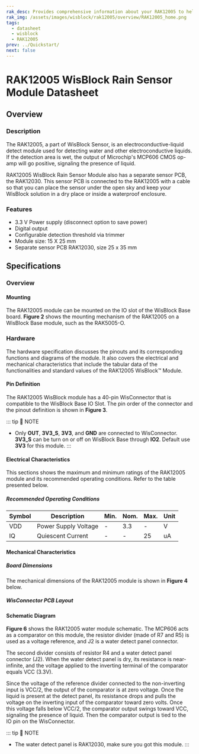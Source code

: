 ```yaml
---
rak_desc: Provides comprehensive information about your RAK12005 to help you use it. This information includes technical specifications, characteristics, and requirements, and it also discusses the device components.
rak_img: /assets/images/wisblock/rak12005/overview/RAK12005_home.png
tags:
  - datasheet
  - wisblock
  - RAK12005
prev: ../Quickstart/
next: false
---
```


# RAK12005 WisBlock Rain Sensor Module Datasheet

## Overview

### Description

The RAK12005, a part of WisBlock Sensor, is an electroconductive-liquid detect module used for detecting water and other electroconductive liquids. If the detection area is wet, the output of Microchip's MCP606 CMOS op-amp will go positive, signaling the presence of liquid.

RAK12005 WisBlock Rain Sensor Module also has a separate sensor PCB, the RAK12030. This sensor PCB is connected to the RAK12005 with a cable so that you can place the sensor under the open sky and keep your WisBlock solution in a dry place or inside a waterproof enclosure.

<rk-img
  src="/assets/images/wisblock/rak12005/datasheet/rak12030_module.png"
  width="20%"
  caption="RAK12030 Module"
/>

### Features

- 3.3&nbsp;V Power supply (disconnect option to save power)
- Digital output
- Configurable detection threshold via trimmer
- Module size: 15 X 25&nbsp;mm
- Separate sensor PCB RAK12030, size 25 x 35&nbsp;mm

## Specifications

### Overview 

#### Mounting

The RAK12005 module can be mounted on the IO slot of the WisBlock Base board. **Figure 2** shows the mounting mechanism of the RAK12005 on a WisBlock Base module, such as the RAK5005-O.

<rk-img
  src="/assets/images/wisblock/rak12005/datasheet/mounting-mechanism.png"
  width="60%"
  caption="RAK12005 mounting mechanism on a WisBlock Base module"
/>

### Hardware

The hardware specification discusses the pinouts and its corresponding functions and diagrams of the module. It also covers the electrical and mechanical characteristics that include the tabular data of the functionalities and standard values of the RAK12005 WisBlock™ Module.

#### Pin Definition

The RAK12005 WisBlock module has a 40-pin WisConnector that is compatible to the WisBlock Base IO Slot. The pin order of the connector and the pinout definition is shown in **Figure 3**. 

<rk-img
  src="/assets/images/wisblock/rak12005/datasheet/rak12005-pinout.svg"
  width="80%"
  caption="RAK12005 WisBlock Rain Sensor Pinout"
/>

::: tip 📝 NOTE
- Only **OUT**, **3V3_S**, **3V3**, and **GND** are connected to WisConnector. **3V3_S** can be turn on or off on WisBlock Base through **IO2**. Default use **3V3** for this module.
:::  

#### Electrical Characteristics

This sections shows the maximum and minimum ratings of the RAK12005 module and its recommended operating conditions. Refer to the table presented below.

##### Recommended Operating Conditions

| Symbol | Description          | Min. | Nom. | Max. | Unit |
| ------ | -------------------- | ---- | ---- | ---- | ---- |
| VDD    | Power Supply Voltage | -    | 3.3  | -    | V    |
| IQ     | Quiescent Current    | -    | -    | 25   | uA   |

#### Mechanical Characteristics

##### Board Dimensions

The mechanical dimensions of the RAK12005 module is shown in **Figure 4** below.

<rk-img
  src="/assets/images/wisblock/rak12005/datasheet/mechanical-dimensions.png"
  width="75%"
  caption="RAK12005 Mechanical Dimensions"
/>

##### WisConnector PCB Layout

<rk-img
  src="/assets/images/wisblock/rak12005/datasheet/wisconnector-pcb.png"
  width="100%"
  caption="WisConnector PCB footprint and recommendations"
/>

#### Schematic Diagram

**Figure 6** shows the RAK12005 water module schematic. The MCP606 acts as a comparator on this module, the resistor divider (made of R7 and R5) is used as a voltage reference, and J2 is a water detect panel connector. 

The second divider consists of resistor R4 and a water detect panel connector (J2). When the water detect panel is dry, its resistance is near-infinite, and the voltage applied to the inverting terminal of the comparator equals VCC (3.3V). 

Since the voltage of the reference divider connected to the non-inverting input is VCC/2, the output of the comparator is at zero voltage. Once the liquid is present at the detect panel, its resistance drops and pulls the voltage on the inverting input of the comparator toward zero volts. Once this voltage falls below VCC/2, the comparator output swings toward VCC, signaling the presence of liquid. Then the comparator output is tied to the IO pin on the WisConnector.

<rk-img
  src="/assets/images/wisblock/rak12005/datasheet/rak12005-schematic.png"
  width="100%"
  caption="RAK12005 WisBlock Module Schematics"
/>

::: tip 📝 NOTE
- The water detect panel is RAK12030, make sure you got this module.
::: 